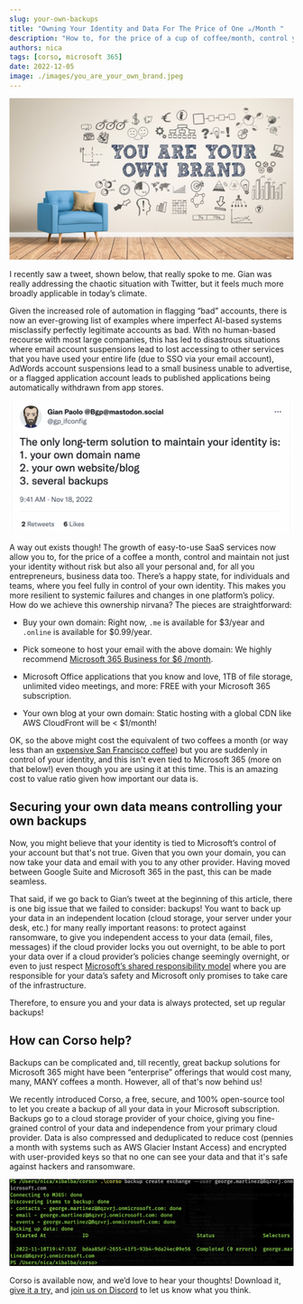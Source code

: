 ```yaml
---
slug: your-own-backups
title: "Owning Your Identity and Data For The Price of One ☕️/Month "
description: "How to, for the price of a cup of coffee/month, control your identity by owning your domain, email, and portable data backups"
authors: nica
tags: [corso, microsoft 365]
date: 2022-12-05
image: ./images/you_are_your_own_brand.jpeg
---
```


![Photo of wall with icons and text that says that You Are Your Own Brand](./images/you_are_your_own_brand.jpeg)


<!-- vale Vale.Spelling = NO -->

I recently saw a tweet, shown below, that really spoke to me.
Gian was really addressing the chaotic situation with Twitter, but it feels much more broadly applicable in today’s climate.
<!-- vale Vale.Spelling = YES -->
Given the increased role of automation in flagging “bad” accounts,
there is now an ever-growing list of examples where imperfect AI-based systems misclassify perfectly legitimate accounts
as bad. With no human-based recourse with most large companies, this has led to disastrous situations where
email account suspensions lead to lost accessing to other services that you have used your entire life
(due to SSO via your email account), AdWords account suspensions lead to a small business unable to advertise, or a
flagged application account leads to published applications being automatically withdrawn from app stores.

<!-- truncate -->

![Gian Paolo tweet stating The only long-term solution to maintain your identity is: 1. your own domain name 2. your own website/blog 3. several backups](./images/gian_tweet_backups.png)

<!-- vale alex.Condescending = NO -->

A way out exists though! The growth of easy-to-use SaaS services now allow you to, for the price of a coffee a month,
control and maintain not just your identity without risk but also all your personal and,
for all you entrepreneurs, business data too. There’s a happy state, for individuals and teams, where you feel fully in
control of your own identity. This makes you more resilient to systemic failures and changes in one platform’s policy.
How do we achieve this ownership nirvana? The pieces are straightforward:

<!-- vale alex.Condescending = YES -->

* Buy your own domain: Right now, `.me` is available for $3/year and `.online` is available for $0.99/year.

* Pick someone to host your email with the above domain: We highly recommend [Microsoft 365 Business for $6 /month](https://www.microsoft.com/en-us/microsoft-365/business).

* Microsoft Office applications that you know and love, 1TB of file storage, unlimited video meetings,
and more: FREE with your Microsoft 365 subscription.

* Your own blog at your own domain: Static hosting with a global CDN like AWS CloudFront will be < $1/month!

OK, so the above might cost the equivalent of two coffees a month (or way less than an
[expensive San Francisco coffee](https://www.nbcbayarea.com/news/local/world-most-expensive-coffee-elida-geisha-natural-klatch-san-francisco/190823/))
but you are suddenly in control of your identity, and this isn't even tied to Microsoft 365 (more on that below!) even
though you are using it at this time. This is an amazing cost to value ratio given how important our data is.

## Securing your own data means controlling your own backups

Now, you might believe that your identity is tied to Microsoft’s control of your account but that's not true.
Given that you own your domain, you can now take your data and email with you to any other provider.
Having moved between Google Suite and Microsoft 365 in the past, this can be made seamless.

That said, if we go back to Gian’s tweet at the beginning of this article,
there is one big issue that we failed to consider: backups! You want to back up your data in an independent location
(cloud storage, your server under your desk, etc.) for many really important reasons: to protect against ransomware,
to give you independent access to your data (email, files, messages) if the cloud provider locks you out overnight,
to be able to port your data over if a cloud provider’s
policies change seemingly overnight, or even to just respect
[Microsoft’s shared responsibility model](https://learn.microsoft.com/en-us/azure/security/fundamentals/shared-responsibility)
where you are responsible for your data’s safety and Microsoft only promises to take care of the infrastructure.

Therefore, to ensure you and your data is always protected, set up regular backups!

## How can Corso help?

Backups can be complicated and, till recently, great backup solutions for Microsoft 365 might have been “enterprise”
offerings that would cost many, many, MANY coffees a month. However, all of that's now behind us!

We recently introduced Corso, a free, secure, and 100% open-source tool to let you create a backup of all your data in
your Microsoft subscription. Backups go to a cloud storage provider of your choice, giving you fine-grained control of
your data and independence from your primary cloud provider. Data is also compressed and deduplicated to reduce cost
(pennies a month with systems such as AWS Glacier Instant Access) and encrypted with user-provided keys so that no one
can see your data and that it's safe against hackers and ransomware.

![corso Screenshot](./images/corso_backup.png)

Corso is available now, and we’d love to hear your thoughts!
Download it, [give it a try,](https://corsobackup.io/docs/intro/) and
[join us on Discord](https://discord.gg/63DTTSnuhT) to let
us know what you think.
